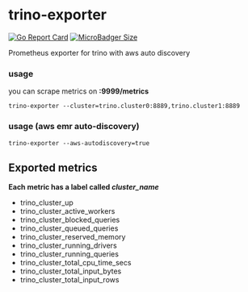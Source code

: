 # trino-exporter 
[![Go Report Card](https://goreportcard.com/badge/github.com/The-Data-Appeal-Company/trino-exporter)](https://goreportcard.com/report/github.com/The-Data-Appeal-Company/trino-exporter)
[![MicroBadger Size](https://img.shields.io/microbadger/image-size/The-Data-Appeal-Company/trino-exporter)](https://cloud.docker.com/u/garugaru/repository/docker/garugaru/trino-exporter)


Prometheus exporter for trino with aws auto discovery 

### usage

you can scrape metrics on **<exporter-host>:9999/metrics**

```
trino-exporter --cluster=trino.cluster0:8889,trino.cluster1:8889
```

### usage (aws emr auto-discovery)
```
trino-exporter --aws-autodiscovery=true
```

## Exported metrics 
**Each metric has a label called *cluster_name***

* trino_cluster_up 
* trino_cluster_active_workers
* trino_cluster_blocked_queries          
* trino_cluster_queued_queries           
* trino_cluster_reserved_memory           
* trino_cluster_running_drivers          
* trino_cluster_running_queries           
* trino_cluster_total_cpu_time_secs          
* trino_cluster_total_input_bytes          
* trino_cluster_total_input_rows           
